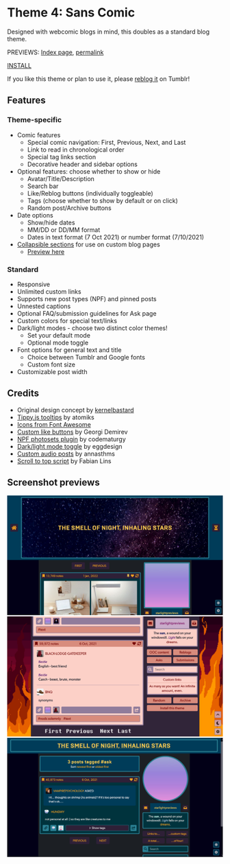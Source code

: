 # Theme 4: Sans Comic

Designed with webcomic blogs in mind, this doubles as a standard blog theme.

PREVIEWS: [Index page](https://starlightpreviews.tumblr.com/theme4), [permalink](https://starlightpreviews.tumblr.com/theme4/permalink)

[INSTALL](https://raw.githubusercontent.com/wovenstarlight/tumblr-themes/main/theme4/theme4.html)

If you like this theme or plan to use it, please [reblog it](https://starlightthemes.tumblr.com/post/672186868186726400/theme-4-sans-comic) on Tumblr!

## Features
### Theme-specific
- Comic features
	- Special comic navigation: First, Previous, Next, and Last
	- Link to read in chronological order
	- Special tag links section
	- Decorative header and sidebar options
- Optional features: choose whether to show or hide
	- Avatar/Title/Description
	- Search bar
	- Like/Reblog buttons (individually toggleable)
	- Tags (choose whether to show by default or on click)
	- Random post/Archive buttons
- Date options
	- Show/hide dates
	- MM/DD or DD/MM format
	- Dates in text format (7 Oct 2021) or number format (7/10/2021)
- [Collapsible sections](https://wovenstarlight.github.io/tumblr-themes/collapsibles/) for use on custom blog pages
	- [Preview here](https://starlightpreviews.tumblr.com/theme4/collapsibles)

### Standard
- Responsive
- Unlimited custom links
- Supports new post types (NPF) and pinned posts
- Unnested captions
- Optional FAQ/submission guidelines for Ask page
- Custom colors for special text/links
- Dark/light modes - choose two distinct color themes!
	- Set your default mode
	- Optional mode toggle
- Font options for general text and title
	- Choice between Tumblr and Google fonts
	- Custom font size
- Customizable post width

## Credits
- Original design concept by [kernelbastard](https://kernelbastard.tumblr.com)
- [Tippy.js tooltips](https://atomiks.github.io/tippyjs) by atomiks
- [Icons from Font Awesome](https://fontawesome.com)
- [Custom like buttons](https://demirev.cubthemes.com/post/106345243051/changing-like-and-reblog-button-colors-revisited) by Georgi Demirev
- [NPF photosets plugin](https://codematurgy.tumblr.com/post/643394597477875713/npfphotosets-plugin) by codematurgy
- [Dark/light mode toggle](https://eggdesign.tumblr.com/post/186889223257/day-night-mode-tutorial-after-featuring-a) by eggdesign
- [Custom audio posts](https://annasthms.tumblr.com/more/js/customaudio/new) by annasthms
- [Scroll to top script](https://github.com/FabianLins/scrolltotop_arrow_jquery) by Fabian Lins

## Screenshot previews
![Screenshot of a Tumblr blog on the home page. It has a large header with a background image of a starry night; there are buttons on either side with a home and hourglass icon respectively. There are links to First and Previous above the posts. The blog avatar, description, and other links are placed in one column to the right of the posts. The blog is set to dark mode, with a predominantly dark blue palette with gold accents.](https://github.com/wovenstarlight/tumblr-themes/blob/main/theme4/theme4_screenshot1dark.png?raw=true)
![Screenshot of a standard page, scrolled to the bottom. The page navigation now shows First, Previous, Next, and Last in images of pixelated text. The header is no longer visible, though the sidebar is, and there is pixel art of flames on the left and right of the posts as background images. The blog has been changed to the light theme, in purple and light red colors.](https://github.com/wovenstarlight/tumblr-themes/blob/main/theme4/theme4_screenshot2light.png?raw=true)
![Dark mode screenshot of a tag page. The header is narrower and doesn't have a background image or home/chronological links, and the header lists the number of posts in the tag along with links to posts sorted oldest first and newest first. The blog avatar is round instead of square, and the page navigation at the bottom shows the four First/Previous/Next/Last links in text instead of images.](https://github.com/wovenstarlight/tumblr-themes/blob/main/theme4/theme4_screenshot3dark.png?raw=true)